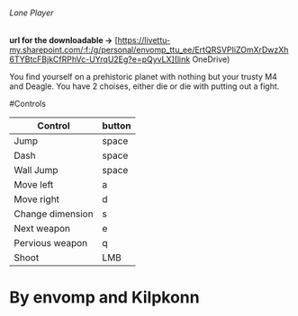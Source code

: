 ###### Lone Player

**url for the downloadable ->** [https://livettu-my.sharepoint.com/:f:/g/personal/envomp_ttu_ee/ErtQRSVPIiZOmXrDwzXh6TYBtcFBjkCfRPhVc-UYrqU2Eg?e=pQyvLX](link OneDrive)

You find yourself on a prehistoric planet with nothing but your trusty M4 and Deagle.
You have 2 choises, either die or die with putting out a fight.


#Controls

| Control | button |
| ------ | ------ |
| Jump | space |
| Dash | space |
| Wall Jump | space |
| Move left | a |
| Move right | d |
| Change dimension | s |
| Next weapon | e |
| Pervious weapon | q |
| Shoot | LMB |

# By envomp and Kilpkonn